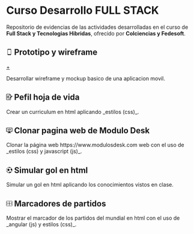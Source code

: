 Curso Desarrollo FULL STACK
===========================
Repositorio de evidencias de las actividades desarrolladas en el curso de **Full Stack y Tecnologias Hibridas**, ofrecido por **Colciencias y Fedesoft**.

## <h2><img src="imagenes/phone.png">&nbsp;Prototipo y wireframe</h2> [+](1_prototipo)
Desarrollar wireframe y mockup basico de una aplicacion movil.

<h2><img src="imagenes/hoja.png">&nbsp;Pefil hoja de vida</h2>
Crear un curriculum en html aplicando _estilos (css)_.

<h2><img src="imagenes/programando.png">&nbsp;Clonar pagina web de Modulo Desk</h2>
Clonar la página web https://www.modulosdesk.com web con el uso de _estilos (css) y javascript (js)_.

<h2><img src="imagenes/balon.png">&nbsp;Simular gol en html</h2>
Simular un gol en html aplicando los conocimientos vistos en clase.

<h2><img src="imagenes/campo.png">&nbsp;Marcadores de partidos</h2>
Mostrar el marcador de los partidos del mundial en html con el uso de _angular (js) y estilos (css)_.

